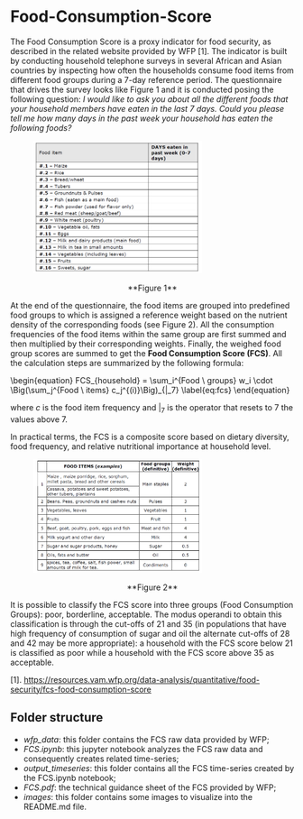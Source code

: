 # Food-Consumption-Score

The Food Consumption Score is a proxy indicator for food security, as described in the related website provided by WFP [1]. The indicator is built by conducting household telephone surveys in several African and Asian countries by inspecting how often the households consume food items from different food groups during a 7-day reference period. The questionnaire that drives the survey looks like Figure 1 and it is conducted posing the following question: *I would like to ask you about all the different foods that your household members have eaten in the last 7 days. Could you please tell me how many days in the past week your household has eaten the following foods?*

<figure>
  <img src="./images/fcs_survey1.png" width="300">
</figure>

<p align="center">**Figure 1**</p>

At the end of the questionnaire, the food items are grouped into predefined food groups to which is assigned a reference weight based on the nutrient density of the corresponding foods (see Figure 2). All the consumption frequencies of the food items within the same group are first summed and then multiplied by their corresponding weights. Finally, the weighed food group scores are summed to get the **Food Consumption Score (FCS)**. All the calculation steps are summarized by the following formula:

\begin{equation}
 FCS_{household} = \sum_i^{Food \ groups} w_i \cdot \Big(\sum_j^{Food \ items} c_j^{(i)}\Big)_{|_7}
 \label{eq:fcs}
\end{equation}

where $c$ is the food item frequency and $|_7$ is the operator that resets to 7 the values above 7.

In practical terms, the FCS is a composite score based on dietary diversity, food frequency, and relative nutritional importance at household level. 

<figure>
  <img src="./images/fcs_survey2.png" width="300">
</figure>

<p align="center">**Figure 2**</p>

It is possible to classify the FCS score into three groups (Food Consumption Groups): poor, borderline, acceptable. The modus operandi to obtain this classification is through the cut-offs of 21 and 35 (in populations that have high frequency of consumption of sugar and oil the alternate cut-offs of 28 and 42 may be more appropriate): a household with the FCS score below 21 is classified as poor while a household with the FCS score above 35 as acceptable. 

[1]. https://resources.vam.wfp.org/data-analysis/quantitative/food-security/fcs-food-consumption-score

## Folder structure

- *wfp_data*: this folder contains the FCS raw data provided by WFP;
- *FCS.ipynb*: this jupyter notebook analyzes the FCS raw data and consequently creates related time-series;
- *output_timeseries*: this folder contains all the FCS time-series created by the FCS.ipynb notebook;
- *FCS.pdf*: the technical guidance sheet of the FCS provided by WFP;
- *images*: this folder contains some images to visualize into the README.md file.

